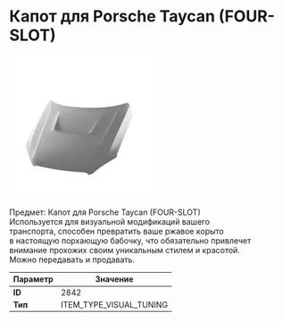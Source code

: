 # Капот для Porsche Taycan (FOUR-SLOT)

![Item Image](../img/2842.webp?raw=true)

Предмет: Капот для Porsche Taycan (FOUR-SLOT)<br>Используется для визуальной модификаций вашего<br>транспорта, способен превратить ваше ржавое корыто<br>в настоящую порхающую бабочку, что обязательно привлечет<br>внимание прохожих своим уникальным стилем и красотой.<br>Можно передавать и продавать.


| Параметр | Значение |
|----------|----------|
| **ID** | 2842 |
| **Тип** | ITEM_TYPE_VISUAL_TUNING |

